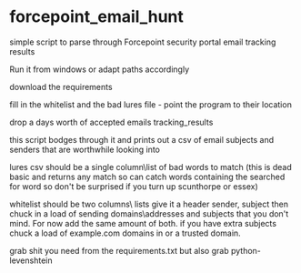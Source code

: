 # forcepoint_email_hunt
simple script to parse through Forcepoint security portal email tracking results

Run it from windows or adapt paths accordingly

download the requirements

fill in the whitelist and the bad lures file  - point the program to their location

drop a days worth of accepted emails tracking_results

this script bodges through it and prints out a csv of email subjects and senders that are worthwhile looking into

lures csv should be a single column\list of bad words to match (this is dead basic and returns any match so can catch words containing the searched for word so don't be surprised if you turn up scunthorpe or essex)

whitelist should be two columns\ lists  give it a header sender, subject  then chuck in a load of sending domains\addresses and subjects that you don't mind. For now add the same amount of both. if you have extra subjects chuck a load of example.com domains in or a trusted domain. 

grab shit you need from the requirements.txt but also grab python-levenshtein 
